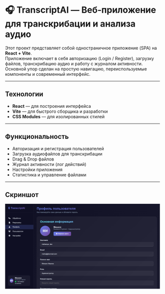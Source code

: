 # 🎧 TranscriptAI — Веб-приложение для транскрибации и анализа аудио

Этот проект представляет собой одностраничное приложение (SPA) на **React + Vite**.  
Приложение включает в себя авторизацию (Login / Register), загрузку файлов, транскрибацию аудио и работу с журналом активности.  
Основной упор сделан на простую навигацию, переиспользуемые компоненты и современный интерфейс.

---

## Технологии

- **React** — для построения интерфейса  
- **Vite** — для быстрого сборщика и разработки  
- **CSS Modules** — для изолированных стилей  

---

## Функциональность

- Авторизация и регистрация пользователей
- Загрузка аудиофайлов для транскрибации
- Drag & Drop файлов
- Журнал активности (лог действий)
- Настройки приложения
- Статистика и управление файлами

---

## Скриншот

![Превью](img/preview.png)
